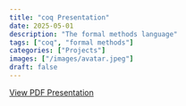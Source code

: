 ```yaml
---
title: "coq Presentation"
date: 2025-05-01
description: "The formal methods language"
tags: ["coq", "formal methods"]
categories: ["Projects"]
images: ["/images/avatar.jpeg"]
draft: false
---
```


[View PDF Presentation](/images/projects/coq.pdf)

